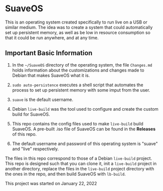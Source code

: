 # **SuaveOS**

This is an operating system created specifically to run live on a USB or similar medium. The idea was to create a system that could automatically set up persistent memory, as well as be low in resource consumption so that it could be run anywhere, and at any time. 

## **Important Basic Information**

1. In the `~/SuaveOS` directory of the operating system, the file `Changes.md` holds information about the customizations and changes made to Debian that makes SuaveOS what it is.

2. `sudo auto-persistence` executes a shell script that automates the process to set up persistent memory with some imput from the user. 

3. `suave` is the default username.

4. Debian `live-build` was the tool used to configure and create the custom build for SuaveOS.

5. This repo contains the config files used to make `live-build` build SuaveOS. A pre-built .iso file of SuaveOS can be found in the **Releases** of this repo.

6. The default username and password of this operating system is "suave" and "live" respectively.

The files in this repo correspond to those of a Debian `live-build` project. This repo is designed such that you can clone it, init a `live-build` project in another directory, replace the files in the `live-build` project directory with the ones in the repo, and then build SuaveOS with `lb-build`.

This project was started on January 22, 2022
